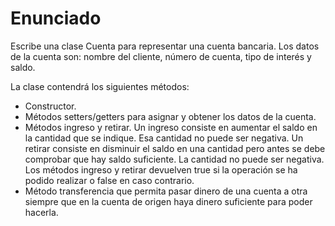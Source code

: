 
# Enunciado

Escribe una clase Cuenta para representar una cuenta bancaria. Los datos de la cuenta son: nombre del cliente, número de cuenta, tipo de interés y saldo.

La clase contendrá los siguientes métodos:

+ Constructor.
+ Métodos setters/getters para asignar y obtener los datos de la cuenta.
+ Métodos ingreso y retirar. Un ingreso consiste en aumentar el saldo en la cantidad que se indique. Esa cantidad no puede ser negativa. Un retirar consiste en disminuir el saldo en una cantidad pero antes se debe comprobar que hay saldo suficiente. La cantidad no puede ser negativa. Los métodos ingreso y retirar devuelven true si la operación se ha podido realizar o false en caso contrario.
+ Método transferencia que permita pasar dinero de una cuenta a otra siempre que en la cuenta de origen haya dinero suficiente para poder hacerla.
